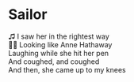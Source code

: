 # Sailor
♫ 
I saw her in the rightest way <br>
🎵🎶
Looking like Anne Hathaway <br>
Laughing while she hit her pen <br>
And coughed, and coughed <br>
And then, she came up to my knees <br>
<!-- Begging, baby, would you please?
Do the things you said you'd do to me, to me !-->

